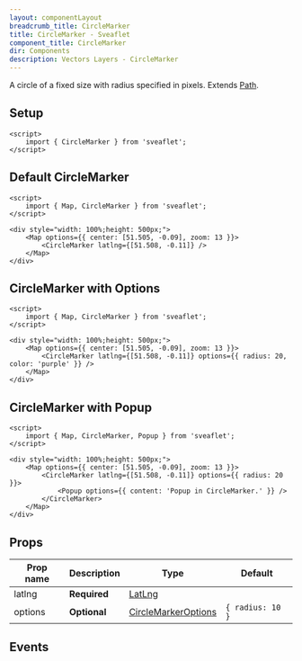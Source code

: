 ```yaml
---
layout: componentLayout
breadcrumb_title: CircleMarker
title: CircleMarker - Sveaflet
component_title: CircleMarker
dir: Components
description: Vectors Layers - CircleMarker
---
```


A circle of a fixed size with radius specified in pixels. Extends [Path](https://leafletjs.com/reference.html#path).

## Setup

```svelte exampel csr hideOutput
<script>
	import { CircleMarker } from 'sveaflet';
</script>
```

## Default CircleMarker

```svelte example csr
<script>
	import { Map, CircleMarker } from 'sveaflet';
</script>

<div style="width: 100%;height: 500px;">
	<Map options={{ center: [51.505, -0.09], zoom: 13 }}>
		<CircleMarker latlng={[51.508, -0.11]} />
	</Map>
</div>
```

## CircleMarker with Options

```svelte example csr
<script>
	import { Map, CircleMarker } from 'sveaflet';
</script>

<div style="width: 100%;height: 500px;">
	<Map options={{ center: [51.505, -0.09], zoom: 13 }}>
		<CircleMarker latlng={[51.508, -0.11]} options={{ radius: 20, color: 'purple' }} />
	</Map>
</div>
```

## CircleMarker with Popup

```svelte example csr
<script>
	import { Map, CircleMarker, Popup } from 'sveaflet';
</script>

<div style="width: 100%;height: 500px;">
	<Map options={{ center: [51.505, -0.09], zoom: 13 }}>
		<CircleMarker latlng={[51.508, -0.11]} options={{ radius: 20 }}>
			<Popup options={{ content: 'Popup in CircleMarker.' }} />
		</CircleMarker>
	</Map>
</div>
```

## Props

| Prop name | Description | Type | Default |
| --- | --- | --- | --- |
| latlng | **Required** | [LatLng](https://leafletjs.com/reference.html#latlng) | |
| options | **Optional** | [CircleMarkerOptions](https://leafletjs.com/reference.html#circlemarker-option) | `{ radius: 10 }` |

## Events